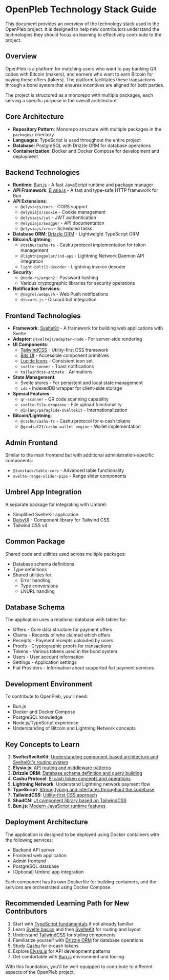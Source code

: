 # OpenPleb Technology Stack Guide

This document provides an overview of the technology stack used in the OpenPleb project. It is designed to help new contributors understand the technologies they should focus on learning to effectively contribute to the project.

## Overview

OpenPleb is a platform for matching users who want to pay banking QR codes with Bitcoin (makers), and earners who want to earn Bitcoin for paying these offers (takers). The platform facilitates these transactions through a bond system that ensures incentives are aligned for both parties.

The project is structured as a monorepo with multiple packages, each serving a specific purpose in the overall architecture.

## Core Architecture

- **Repository Pattern**: Monorepo structure with multiple packages in the `packages/` directory
- **Languages**: TypeScript is used throughout the entire project
- **Database**: PostgreSQL with Drizzle ORM for database operations
- **Containerization**: Docker and Docker Compose for development and deployment

## Backend Technologies

- **Runtime**: [Bun.js](https://bun.sh/) - A fast JavaScript runtime and package manager
- **API Framework**: [Elysia.js](https://elysiajs.com/) - A fast and type-safe HTTP framework for Bun
- **API Extensions**:
  - `@elysiajs/cors` - CORS support
  - `@elysiajs/cookie` - Cookie management
  - `@elysiajs/jwt` - JWT authentication
  - `@elysiajs/swagger` - API documentation
  - `@elysiajs/cron` - Scheduled tasks
- **Database ORM**: [Drizzle ORM](https://orm.drizzle.team/) - Lightweight TypeScript ORM
- **Bitcoin/Lightning**: 
  - `@cashu/cashu-ts` - Cashu protocol implementation for token management
  - `@lightningpolar/lnd-api` - Lightning Network Daemon API integration
  - `light-bolt11-decoder` - Lightning invoice decoder
- **Security**:
  - `@node-rs/argon2` - Password hashing
  - Various cryptographic libraries for security operations
- **Notification Services**:
  - `@negrel/webpush` - Web Push notifications
  - `discord.js` - Discord bot integration

## Frontend Technologies

- **Framework**: [SvelteKit](https://kit.svelte.dev/) - A framework for building web applications with Svelte
- **Adapter**: `@sveltejs/adapter-node` - For server-side rendering
- **UI Components**:
  - [TailwindCSS](https://tailwindcss.com/) - Utility-first CSS framework
  - [Bits UI](https://www.bits-ui.com/) - Accessible component primitives
  - [Lucide Icons](https://lucide.dev/) - Consistent icon set
  - `svelte-sonner` - Toast notifications
  - `tailwindcss-animate` - Animations
- **State Management**:
  - Svelte stores - For persistent and local state management
  - `idb` - IndexedDB wrapper for client-side storage
- **Special Features**:
  - `qr-scanner` - QR code scanning capability
  - `svelte-file-dropzone` - File upload functionality
  - `@inlang/paraglide-sveltekit` - Internationalization
- **Bitcoin/Lightning**:
  - `@cashu/cashu-ts` - Cashu protocol for e-cash tokens
  - `@gandlaf21/cashu-wallet-engine` - Wallet implementation

## Admin Frontend
Similar to the main frontend but with additional administration-specific components:
- `@tanstack/table-core` - Advanced table functionality
- `svelte-range-slider-pips` - Range slider components

## Umbrel App Integration

A separate package for integrating with Umbrel:
- Simplified SvelteKit application
- [DaisyUI](https://daisyui.com/) - Component library for Tailwind CSS
- Tailwind CSS v4

## Common Package

Shared code and utilities used across multiple packages:
- Database schema definitions
- Type definitions
- Shared utilities for:
  - Error handling
  - Type conversions
  - LNURL handling

## Database Schema

The application uses a relational database with tables for:
- Offers - Core data structure for payment offers
- Claims - Records of who claimed which offers
- Receipts - Payment receipts uploaded by users
- Proofs - Cryptographic proofs for transactions
- Tokens - Various tokens used in the bond system
- Users - User account information
- Settings - Application settings
- Fiat Providers - Information about supported fiat payment services

## Development Environment

To contribute to OpenPleb, you'll need:
- Bun.js
- Docker and Docker Compose
- PostgreSQL knowledge
- Node.js/TypeScript experience
- Understanding of Bitcoin and Lightning Network concepts

## Key Concepts to Learn

1. **Svelte/SvelteKit**: [Understanding component-based architecture and SvelteKit's routing system](https://kit.svelte.dev/docs/introduction)
2. **Elysia.js**: [API routing and middleware patterns](https://elysiajs.com/quick-start.html)
3. **Drizzle ORM**: [Database schema definition and query building](https://orm.drizzle.team/docs/overview)
4. **Cashu Protocol**: [E-cash token concepts and operations](https://github.com/cashubtc/cashu)
5. **Lightning Network**: Understand Lightning network payment flow
6. **TypeScript**: [Strong typing and interfaces throughout the codebase](https://www.typescriptlang.org/docs/)
7. **TailwindCSS**: [Utility-first CSS approach](https://tailwindcss.com/docs/utility-first) 
8. **ShadCN**: [UI component library based on TailwindCSS](https://ui.shadcn.com/) 
9. **Bun.js**: [Modern JavaScript runtime features](https://bun.sh/docs)

## Deployment Architecture

The application is designed to be deployed using Docker containers with the following services:
- Backend API server
- Frontend web application
- Admin frontend
- PostgreSQL database
- (Optional) Umbrel app integration

Each component has its own Dockerfile for building containers, and the services are orchestrated using Docker Compose.

## Recommended Learning Path for New Contributors

1. Start with [TypeScript fundamentals](https://www.typescriptlang.org/docs/handbook/intro.html) if not already familiar
2. Learn [Svelte basics](https://svelte.dev/tutorial/basics) and then [SvelteKit](https://kit.svelte.dev/docs/introduction) for routing and layout
3. Understand [TailwindCSS](https://tailwindcss.com/docs/installation) for styling components 
4. Familiarize yourself with [Drizzle ORM](https://orm.drizzle.team/docs/overview) for database operations
5. Study [Cashu](https://docs.cashu.space/) for e-cash tokens
6. Explore [Elysia.js](https://elysiajs.com/introduction.html) for API development patterns
7. Get comfortable with [Bun.js](https://bun.sh/docs/installation) environment and tooling

With this foundation, you'll be well-equipped to contribute to different aspects of the OpenPleb project.
